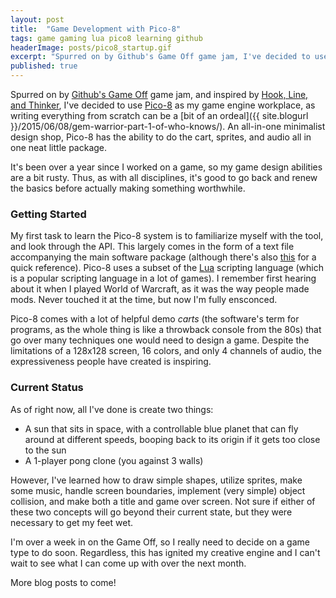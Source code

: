 ```yaml
---
layout: post
title:  "Game Development with Pico-8"
tags: game gaming lua pico8 learning github
headerImage: posts/pico8_startup.gif
excerpt: "Spurred on by Github's Game Off game jam, I've decided to use Pico-8 as my game engine workplace, as writing everything from scratch can be a bit of an ordeal."
published: true
---
```


Spurred on by [Github's Game Off](https://github.com/github/game-off-2016) game jam, and inspired by [Hook, Line, and Thinker](https://itch.io/jam/fishing-jam-2/topic/44829/fishing-puzzle-game-in-pico-8-hook-line-and-thinker), I've decided to use [Pico-8](https://lexaloffle.com/pico-8.php) as my game engine workplace, as writing everything from scratch can be a [bit of an ordeal]({{ site.blogurl }}/2015/06/08/gem-warrior-part-1-of-who-knows/). An all-in-one minimalist design shop, Pico-8 has the ability to do the cart, sprites, and audio all in one neat little package.

<!--more-->

It's been over a year since I worked on a game, so my game design abilities are a bit rusty. Thus, as with all disciplines, it's good to go back and renew the basics before actually making something worthwhile.

### Getting Started

My first task to learn the Pico-8 system is to familiarize myself with the tool, and look through the API. This largely comes in the form of a text file accompanying the main software package (although there's also [this](https://neko250.github.io/pico8-api/) for a quick reference). Pico-8 uses a subset of the [Lua](https://www.lua.org) scripting language (which is a popular scripting language in a lot of games). I remember first hearing about it when I played World of Warcraft, as it was the way people made mods. Never touched it at the time, but now I'm fully ensconced.

Pico-8 comes with a lot of helpful demo *carts* (the software's term for programs, as the whole thing is like a throwback console from the 80s) that go over many techniques one would need to design a game. Despite the limitations of a 128x128 screen, 16 colors, and only 4 channels of audio, the expressiveness people have created is inspiring.

### Current Status

As of right now, all I've done is create two things:

* A sun that sits in space, with a controllable blue planet that can fly around at different speeds, booping back to its origin if it gets too close to the sun
* A 1-player pong clone (you against 3 walls)

However, I've learned how to draw simple shapes, utilize sprites, make some music, handle screen boundaries, implement (very simple) object collision, and make both a title and game over screen. Not sure if either of these two concepts will go beyond their current state, but they were necessary to get my feet wet.

I'm over a week in on the Game Off, so I really need to decide on a game type to do soon. Regardless, this has ignited my creative engine and I can't wait to see what I can come up with over the next month.

More blog posts to come!
